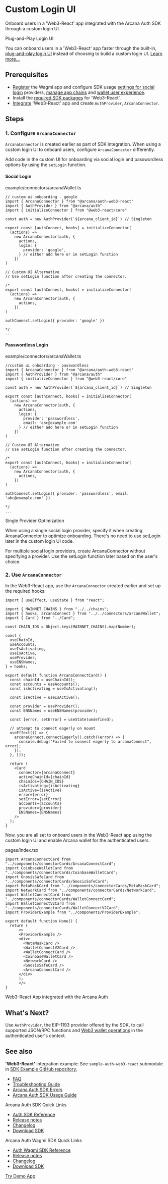 # Custom Login UI

Onboard users in a 'Web3-React' app integrated with the Arcana Auth SDK through a custom login UI.

Plug-and-Play Login UI

You can onboard users in a 'Web3-React' app faster through the built-in, [plug-and-play login UI](../../../../concepts/plug-and-play-auth/) instead of choosing to build a custom login UI. [Learn more...](../web3-react-pnp-ui/)

## Prerequisites

- [Register](../../../../setup/config-auth/register-app/) the Wagmi app and configure SDK usage [settings for social login](../../../../setup/) providers, [manage app chains](../../../../setup/config-wallet-chains/) and [wallet user experience](../../../../setup/config-wallet/).
- Install the [required SDK packages](../../../sdk-installation/) for 'Web3-React'.
- [Integrate](../../../integrate/wagmi/) 'Web3-React' app and create `AuthProvider`, `ArcanaConnector`.

## Steps

### 1. Configure `ArcanaConnector`

`ArcanaConnector` is created earlier as part of SDK integration. When using a custom login UI to onboard users, configure `ArcanaConnector` differently.

Add code in the custom UI for onboarding via social login and passwordless options by using the `setLogin` function.

#### Social Login

example/connectors/arcanaWallet.ts

```
// custom ui onboarding - google
import { ArcanaConnector } from "@arcana/auth-web3-react"
import { AuthProvider } from "@arcana/auth"
import { initializeConnector } from "@web3-react/core"

const auth = new AuthProvider(`${arcana_client_id}`) // Singleton

export const [authConnect, hooks] = initializeConnector(
  (actions) =>
    new ArcanaConnector(auth, {
      actions,
      login: {
        provider: 'google',
      } // either add here or in setLogin function
    })
)

// Custom UI Alternative 
// Use setLogin function after creating the connector.

/*
export const [authConnect, hooks] = initializeConnector(
  (actions) =>
    new ArcanaConnector(auth, {
      actions,
    })
)

authConnect.setLogin({ provider: 'google' })

*/
...

```

#### Passwordless Login

example/connectors/arcanaWallet.ts

```
//custom ui onboarding - passwordless
import { ArcanaConnector } from "@arcana/auth-web3-react"
import { AuthProvider } from "@arcana/auth"
import { initializeConnector } from "@web3-react/core"

const auth = new AuthProvider(`${arcana_client_id}`) // Singleton

export const [authConnect, hooks] = initializeConnector(
  (actions) =>
    new ArcanaConnector(auth, {
      actions,
      login: {
        provider: 'passwordless',
        email: 'abc@example.com'
      } // either add here or in setLogin function
    })
)

// Custom UI Alternative 
// Use setLogin function after creating the connector.

/*
export const [authConnect, hooks] = initializeConnector(
  (actions) =>
    new ArcanaConnector(auth, {
      actions,
    })
)

authConnect.setLogin({ provider: 'passwordless', email: 'abc@example.com' })

*/
...

```

Single Provider Optimization

When using a single social login provider, specify it when creating ArcanaConnector to optimize onboarding. There's no need to use setLogin later in the custom login UI code.

For multiple social login providers, create ArcanaConnector without specifying a provider. Use the setLogin function later based on the user's choice.

### 2. Use `ArcanaConnector`

In the Web3-React app, use the `ArcanaConnector` created earlier and set up the required hooks:

```
import { useEffect, useState } from "react";

import { MAINNET_CHAINS } from "../../chains";
import { hooks, arcanaConnect } from "../../connectors/arcanaWallet";
import { Card } from "../Card";

const CHAIN_IDS = Object.keys(MAINNET_CHAINS).map(Number);

const {
  useChainId,
  useAccounts,
  useIsActivating,
  useIsActive,
  useProvider,
  useENSNames,
} = hooks;

export default function ArcanaConnectCard() {
  const chainId = useChainId();
  const accounts = useAccounts();
  const isActivating = useIsActivating();

  const isActive = useIsActive();

  const provider = useProvider();
  const ENSNames = useENSNames(provider);

  const [error, setError] = useState(undefined);

  // attempt to connect eagerly on mount
  useEffect(() => {
    arcanaConnect.connectEagerly().catch((error) => {
      console.debug("Failed to connect eagerly to arcanaConnect", error);
    });
  }, []);

  return (
    <Card
      connector={arcanaConnect}
      activeChainId={chainId}
      chainIds={CHAIN_IDS}
      isActivating={isActivating}
      isActive={isActive}
      error={error}
      setError={setError}
      accounts={accounts}
      provider={provider}
      ENSNames={ENSNames}
    />
  );
}

```

Now, you are all set to onboard users in the Web3-React app using the custom login UI and enable Arcana wallet for the authenticated users.

pages/index.tsx

```
import ArcanaConnectCard from "../components/connectorCards/ArcanaConnectCard";
import CoinbaseWalletCard from "../components/connectorCards/CoinbaseWalletCard";
import GnosisSafeCard from "../components/connectorCards/GnosisSafeCard";
import MetaMaskCard from "../components/connectorCards/MetaMaskCard";
import NetworkCard from "../components/connectorCards/NetworkCard";
import WalletConnectCard from "../components/connectorCards/WalletConnectCard";
import WalletConnectV2Card from "../components/connectorCards/WalletConnectV2Card";
import ProviderExample from "../components/ProviderExample";

export default function Home() {
  return (
      <>
      <ProviderExample />
      <div>
        <MetaMaskCard />
        <WalletConnectV2Card />
        <WalletConnectCard />
        <CoinbaseWalletCard />
        <NetworkCard />
        <GnosisSafeCard />
        <ArcanaConnectCard />
      </div>
      );
      </>
}

```

Web3-React App integrated with the Arcana Auth

## What's Next?

Use `AuthProvider`, the EIP-1193 provider offered by the SDK, to call supported JSON/RPC functions and [Web3 wallet operations](../../../web3-ops/evm/) in the authenticated user's context.

## See also

**'Web3-React'** integration example: See `sample-auth-web3-react` submodule in [SDK Example GitHub repository.](https://github.com/arcana-network/auth-examples)

- [FAQ](../../../../faq/faq-gen/)
- [Troubleshooting Guide](../../../../troubleshooting/)
- [Arcana Auth SDK Errors](../../../auth-error-msg/)
- [Arcana Auth SDK Usage Guide](../../../auth-usage-guide/)

Arcana Auth SDK Quick Links

- [Auth SDK Reference](https://authsdk-ref-guide.netlify.app/)
- [Release notes](../../../../relnotes/latest-auth-release-note/)
- [Changelog](https://github.com/arcana-network/auth/releases)
- [Download SDK](https://www.npmjs.com/package/@arcana/auth)

Arcana Auth Wagmi SDK Quick Links

- [Auth Wagmi SDK Reference](https://deploy-preview-28--wagmi-authsdk-ref-guide.netlify.app/)
- [Release notes](../../../../relnotes/latest-auth-release-note/)
- [Changelog](https://github.com/arcana-network/auth-wagmi/releases)
- [Download SDK](https://www.npmjs.com/package/@arcana/auth-wagmi)

[Try Demo App](https://demo.arcana.network)
